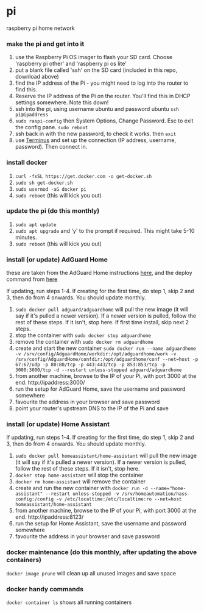 # pi
 raspberry pi home network



### make the pi and get into it

1. use the Raspberry Pi OS imager to flash your SD card. Choose 'raspberry pi other' and 'raspberry pi os lite'
2. put a blank file called 'ssh' on the SD card (included in this repo, download above)
3. find the IP address of the Pi - you might need to log into the router to find this.
4. Reserve the IP address of the Pi on the router. You'll find this in DHCP settings somewhere. Note this down!
5. ssh into the pi, using username ubuntu and password ubuntu `ssh pi@ipaddress`
6. `sudo raspi-config` then System Options, Change Password. Esc to exit the config pane. `sudo reboot`
7. ssh back in with the new password, to check it works. then `exit`
8. use [Terminus](terminus.com) and set up the connection (IP address, username, password). Then connect in.

### install docker

1. `curl -fsSL https://get.docker.com -o get-docker.sh`
2. `sudo sh get-docker.sh`
3. `sudo usermod -aG docker pi`
4. `sudo reboot` (this will kick you out)

### update the pi (do this monthly)

1. `sudo apt update`
2. `sudo apt upgrade` and 'y' to the prompt if required. This might take 5-10 minutes.
3. `sudo reboot` (this will kick you out)


### install (or update) AdGuard Home

these are taken from the AdGuard Home instructions [here](https://hub.docker.com/r/adguard/adguardhome), and the deploy command from [here](https://smarthomepursuits.com/deploy-adguard-home-docker-in-ubuntu/)

If updating, run steps 1-4. If creating for the first time, do step 1, skip 2 and 3, then do from 4 onwards.
You should update monthly.

1. `sudo docker pull adguard/adguardhome` will pull the new image (it will say if it's pulled a newer version). If a newer version is pulled, follow the rest of these steps. If it isn't, stop here. If first time install, skip next 2 steps.
2. stop the container with `sudo docker stop adguardhome`
3. remove the container with `sudo docker rm adguardhome`
4. create and start the new container `sudo docker run --name adguardhome -v /srv/config/AdguardHome/workdir:/opt/adguardhome/work -v /srv/config/AdguardHome/confdir:/opt/adguardhome/conf --net=host -p 67:67/udp -p 80:80/tcp -p 443:443/tcp -p 853:853/tcp -p 3000:3000/tcp -d --restart unless-stopped adguard/adguardhome`
5. from another machine, browse to the IP of your Pi, with port 3000 at the end. http://ipaddress:3000/
6. run the setup for AdGuard Home, save the username and password somewhere
7. favourite the address in your browser and save password
8. point your router's upstream DNS to the IP of the Pi and save


### install (or update) Home Assistant

If updating, run steps 1-4. If creating for the first time, do step 1, skip 2 and 3, then do from 4 onwards.
You should update monthly.

1. `sudo docker pull homeassistant/home-assistant` will pull the new image (it will say if it's pulled a newer version). If a newer version is pulled, follow the rest of these steps. If it isn't, stop here.
2. `docker stop home-assistant` will stop the container
3. `docker rm home-assistant` will remove the container
4. create and run the new container with `docker run -d --name="home-assistant" --restart unless-stopped -v /srv/homeautomation/hass-config:/config -v /etc/localtime:/etc/localtime:ro --net=host homeassistant/home-assistant`
5. from another machine, browse to the IP of your Pi, with port 3000 at the end. http://ipaddress:8123/
6. run the setup for Home Assistant, save the username and password somewhere
7. favourite the address in your browser and save password


### docker maintenance (do this monthly, after updating the above containers)

`docker image prune` will clean up all unused images and save space


### docker handy commands

`docker container ls` shows all running containers

